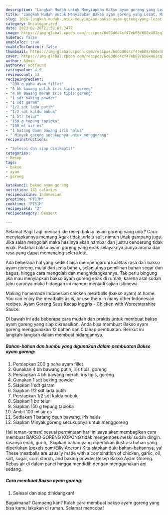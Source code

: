 ```yaml
---
description: "Langkah Mudah untuk Menyiapkan Bakso ayam goreng yang Lezat, Mantap"
title: "Langkah Mudah untuk Menyiapkan Bakso ayam goreng yang Lezat, Mantap"
slug: 1026-langkah-mudah-untuk-menyiapkan-bakso-ayam-goreng-yang-lezat-mantap
category: Uncategorized
date: 2023-02-28T21:58:07.247Z
image: https://img-global.cpcdn.com/recipes/6d03d6d4cf47eb08/680x482cq70/bakso-ayam-goreng-foto-resep-utama.jpg
hideToc: false
enableToc: true
enableTocContent: false
thumbnail: https://img-global.cpcdn.com/recipes/6d03d6d4cf47eb08/680x482cq70/bakso-ayam-goreng-foto-resep-utama.jpg
cover: https://img-global.cpcdn.com/recipes/6d03d6d4cf47eb08/680x482cq70/bakso-ayam-goreng-foto-resep-utama.jpg
author: Admin
authorAv: notfound
ratingvalue: 4.9
reviewcount: 13
recipeingredient:
- "200 g paha ayam fillet"
- "4 bh bawang putih iris tipis goreng"
- "4 bh bawang merah iris tipis goreng"
- "1 sdt baking powder"
- "1 sdt garam"
- "1/2 sdt lada putih"
- "1/2 sdt kaldu bubuk"
- "1 btr telur"
- "150 g tepung tapioka"
- "100 ml air es"
- "1 batang daun bawang iris halus"
- " Minyak goreng secukupnya untuk menggoreng"
recipeinstructions:

- "Selesai dan siap dinikmati!"
categories:
- Resep
tags:
- bakso
- ayam
- goreng

katakunci: bakso ayam goreng 
nutrition: 141 calories
recipecuisine: Indonesian
preptime: "PT17M"
cooktime: "PT51M"
recipeyield: "2"
recipecategory: Dessert

---
```



Selamat Pagi Lagi mencari ide resep bakso ayam goreng yang unik? Cara menyiapkannya memang Agak tidak terlalu sulit namun tidak gampang juga. Jika salah mengolah maka hasilnya akan hambar dan justru cenderung tidak enak. Padahal bakso ayam goreng yang enak selayaknya punya aroma dan rasa yang dapat memancing selera kita.


Ada beberapa hal yang sedikit bisa mempengaruhi kualitas rasa dari bakso ayam goreng, mulai dari jenis bahan, selanjutnya pemilihan bahan segar dan bagus, hingga cara mengolah dan menghidangkannya. Tak perlu bingung jika mau menyiapkan bakso ayam goreng enak di rumah, karena asal sudah tahu caranya maka hidangan ini mampu menjadi sajian istimewa.

Making homemade Indonesian chicken meatballs (bakso ayam) at home. You can enjoy the meatballs as is, or use them in many other Indonesian recipes. Ayam Goreng Saus Kecap Inggris - Chicken with Worcestershire Sauce.


Di bawah ini ada beberapa cara mudah dan praktis untuk membuat bakso ayam goreng yang siap dikreasikan. Anda bisa membuat Bakso ayam goreng menggunakan 12 bahan dan 0 tahap pembuatan. Berikut ini langkah-langkah dalam membuat hidangannya.

<!--inarticleads1-->

##### Bahan-bahan dan bumbu yang digunakan dalam pembuatan Bakso ayam goreng:

1. Persiapkan 200 g paha ayam fillet
1. Gunakan 4 bh bawang putih, iris tipis, goreng
1. Persiapkan 4 bh bawang merah, iris tipis, goreng
1. Gunakan 1 sdt baking powder
1. Siapkan 1 sdt garam
1. Siapkan 1/2 sdt lada putih
1. Persiapkan 1/2 sdt kaldu bubuk
1. Siapkan 1 btr telur
1. Siapkan 150 g tepung tapioka
1. Ambil 100 ml air es
1. Sediakan 1 batang daun bawang, iris halus
1. Siapkan  Minyak goreng secukupnya untuk menggoreng


Hai teman-teman! sesuai permintaan hari ini saya akan membagikan cara membuat BAKSO GORENG KOPONG tidak mengempes meski sudah dingin. rasanya enak, gurih,. Siapkan bahan yang diperlukan ilustrasi bahan yang diperlukan (pexels.com/Eiliv Aceron) Kita siapkan dulu bahan-bahannya, ya! These meatballs are usually made with a combination of chicken, garlic, oil, salt, sugar, corn starch, and baking powder Resep Bakso Ayam Goreng. Rebus air di dalam panci hingga mendidih dengan menggunakan api sedang. 

<!--inarticleads2-->

##### Cara membuat Bakso ayam goreng:


1. Selesai dan siap dihidangkan!



Bagaimana? Gampang kan? Itulah cara membuat bakso ayam goreng yang bisa kamu lakukan di rumah. Selamat mencoba!
